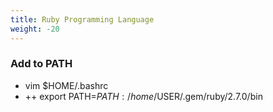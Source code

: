 ```yaml
---
title: Ruby Programming Language
weight: -20
---
```


### Add to PATH
- vim $HOME/.bashrc
- ++ export PATH=$PATH:/home/$USER/.gem/ruby/2.7.0/bin
